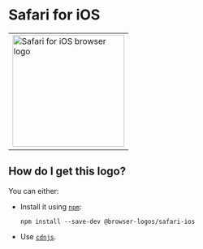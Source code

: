 # Safari for iOS

<table>
    <tr height=230>
        <td>
            <a href="https://github.com/alrra/browser-logos/tree/3c5908e8983c4d181e709b549a1fc4396914a7c0/src/safari-ios">
                <img width=220 src="https://raw.githubusercontent.com/alrra/browser-logos/3c5908e8983c4d181e709b549a1fc4396914a7c0/src/safari-ios/safari-ios.svg?sanitize=true" alt="Safari for iOS browser logo">
            </a>
        </td>
    </tr>
</table>

## How do I get this logo?

You can either:

* Install it using [`npm`][npm]:

  `npm install --save-dev @browser-logos/safari-ios`

* Use [`cdnjs`][cdnjs].

<!-- Link labels: -->

[cdnjs]: https://cdnjs.com/libraries/browser-logos
[npm]: https://www.npmjs.com/

